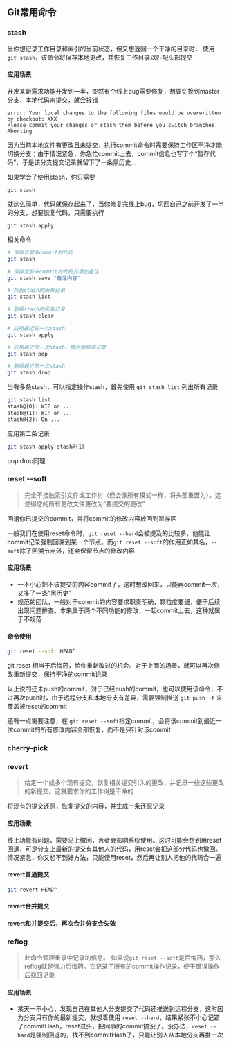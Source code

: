 ## Git常用命令

### stash

当你想记录工作目录和索引的当前状态，但又想返回一个干净的目录时， 使用 `git stash`，该命令将保存本地更改，并恢复工作目录以匹配头部提交

#### 应用场景

开发某新需求功能开发到一半，突然有个线上bug需要修复，想要切换到master分支，本地代码未提交，就会报错

```
error: Your local changes to the following files would be overwritten by checkout: XXX
Please commit your changes or stash them before you switch branches.
Aborting 
```

因为当前本地文件有更改且未提交，执行commit命令时需要保持工作区干净才能切换分支；由于情况紧急，你急忙commit上去，commit信息也写了个“暂存代码”，于是该分支提交记录就留下了一条黑历史...

如果学会了使用stash，你只需要

```shell
git stash
```

就这么简单，代码就保存起来了，当你修复完线上bug，切回自己之前开发了一半的分支，想要恢复代码，只需要执行

```shell
git stash apply
```

相关命令

```sh
# 保存当前未commit的代码
git stash

# 保存当前未commit的代码并添加备注
git stash save "备注内容"

# 列出stash的所有记录
git stash list

# 删除stash的所有记录
git stash clear

# 应用最近的一次stash
git stash apply

# 应用最近的一次stash，随后删除该记录
git stash pop

# 删除最近的一次stash
git stash drop
```

当有多条stash，可以指定操作stash，首先使用 `git stash list` 列出所有记录

```sh
git stash list
stash@{0}: WIP on ...
stash@{1}: WIP on ...
stash@{2}: On ...
```

应用第二条记录

```sh
git stash apply stash@{1}
```

pop drop同理

### reset --soft
>
> 完全不接触索引文件或工作树（但会像所有模式一样，将头部重置为<commit>）。这使得您的所有更改文件更改为“要提交的更改”

回退你已提交的commit，并将commit的修改内容放回到暂存区

一般我们在使用reset命令时，`git reset --hard`会被提及的比较多，他能让commit记录强制回溯到某一个节点。而`git reset --soft`的作用正如其名，`--soft`除了回溯节点外，还会保留节点的修改内容

#### 应用场景

- 一不小心把不该提交的内容commit了，这时想改回来，只能再commit一次，又多了一条“黑历史”
- 规范的团队，一般对于commit的内容要求职责明确，颗粒度要细，便于后续出现问题排查。本来属于两个不同功能的修改，一起commit上去，这种就属于不规范

#### 命令使用

```sh
git reset --soft HEAD^
```

git reset 相当于后悔药，给你重新改过的机会。对于上面的场景，就可以再次修改重新提交，保持干净的commit记录

以上说的还未push的commit，对于已经push的commit，也可以使用该命令，不过再次push时，由于远程分支和本地分支有差异，需要强制推送 `git push -f` 来覆盖被reset的commit

还有一点需要注意，在 `git reset --soft`指定commit，会将该commit到最近一次commit的所有修改内容全部恢复，而不是只针对该commit

### cherry-pick

### revert
>
> 给定一个或多个现有提交，恢复相关提交引入的更改，并记录一些这些更改的新提交。这就要求你的工作树是干净的

将现有的提交还原，恢复提交的内容，并生成一条还原记录

#### 应用场景

线上功能有问题，需要马上撤回，否者会影响系统使用。这时可能会想到用reset回退，可是分支上最新的提交有其他人的代码，用reset会把这部分代码也撤回。情况紧急，你又想不到好方法，只能使用reset，然后再让别人把他的代码合一遍

#### revert普通提交

```sh
git revert HEAD^
```

#### revert合并提交

#### revert和并提交后，再次合并分支会失效

### reflog
>
> 此命令管理重录中记录的信息。
如果说`git reset --soft`是后悔药，那么reflog就是强力后悔药。它记录了所有的commit操作记录，便于错误操作后找回记录

#### 应用场景

- 某天一不小心，发现自己在其他人分支提交了代码还推送到远程分支，这时因为分支只有你的最新提交，就想着使用 `reset --hard`，结果紧张不小心记错了commitHash，reset过头，把同事的commit搞没了。没办法，`reset --hard`是强制回退的，找不到commitHash了，只能让别人从本地分支再推一次
